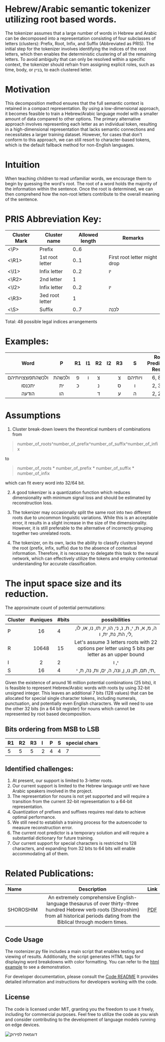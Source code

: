 # Hebrew/Arabic semantic tokenizer utilizing root based words.
The tokenizer assumes that a large number of words in Hebrew and Arabic can be decomposed into a representation consisting of four subclasses of letters (clusters): Prefix, Root, Infix, and Suffix (Abbreviated as PRIS).
The initial step for the tokenizer involves identifying the indices of the root letters, which then enables the deterministic clustering of all the remaining letters. To avoid ambiguity that can only be resolved within a specific context, the tokenizer should refrain from assigning explicit roles, such as time, body, or בניין, to each clustered letter.



# Motivation

This decomposition method ensures that the full semantic context is retained in a compact representation. By using a low-dimensional approach, it becomes feasible to train a Hebrew/Arabic language model with a smaller amount of data compared to other options. The primary alternative approach involves representing each letter as an individual token, resulting in a high-dimensional representation that lacks semantic connections and necessitates a larger training dataset. However, for cases that don't conform to this approach, we can still resort to character-based tokens, which is the default fallback method for non-English languages.

# Intuition
When teaching children to read unfamiliar words, we encourage them to begin by guessing the word's root. The root of a word holds the majority of the information within the sentence. Once the root is determined, we can then comprehend how the non-root letters contribute to the overall meaning of the sentence.



# PRIS Abbreviation Key: 
|  Cluster Mark  |  Cluster name        |  Allowed length  | Remarks  |
|  ------------  |  ------------        |  --------------- | ---------|
| <\P>           | Prefix               |   0..6           |          |
| <\R1>          | 1st root letter      |   0..1           | First root letter might drop |
| <\I1>          | Infix letter         |   0..2           |     יו    |
| <\R2>          | 2nd letter           |   1              |           |
| <\I2>          | Infix letter         |   0..2           |   יו      |
| <\R3>          | 3ed root letter      |   1              |           |
| <\S>           | Suffix               |   0..7           | לכנה      |


Total: 48 possible legal indices arrangements


# Examples:

| Word | P         | R1 | I1 | R2 | I2 | R3 | S         |  Root Prediction Result |
| :------------: | :-:       | :-: | :-: |  :-: | :-: | :------------: | :-: | :-: | 
|ולכשהתפוצצויותיהם | ולכשהת | פ   | ו   | צ |  | צ   | ויותיהם | 6, 8, 9 |
| יתכנסו |  ית | כ | | נ | | ס | ו | 2, 3, 4 |
| הודעה | הו |  | | ד | | ע | ה | 2, 2, 3 |

# Assumptions
1. Cluster break-down lowers the theoretical numbers of combinations from
> number_of_roots^number_of_prefix^number_of_suffix^number_of_infix 

to 

> number_of_roots * number_of_prefix * number_of_suffix * number_of_infix 

which can fit every word into 32/64 bit.

2. A good tokenizer is a quantization function which reduces dimensionality with minimum signal loss and should be estimated by reconstruction loss.

3. The tokenizer may occasionally split the same root into two different roots due to uncommon linguistic variations. While this is an acceptable error, it results in a slight increase in the size of the dimensionality. However, it is still preferable to the alternative of incorrectly grouping together two unrelated roots.


4. The tokenizer, on its own, lacks the ability to classify clusters beyond the root (prefix, infix, suffix) due to the absence of contextual information. Therefore, it is necessary to delegate this task to the neural network, which can effectively utilize the tokens and employ contextual understanding for accurate classification.



# The input space size and its reduction.

The approximate count of potential permutations:


| Cluster     |  #uniques      | #bits  |  possibilities  |
| :----------- | :------------: |  ----- | :------------: |  
| P       |   16           |   4    | ה, מ, א, ת, י, ת, נ, ני, הו, יו, תו, נו, או, לו, לי, הת, נת, ית, ו, |
| R        |   10648         | 15     | Let's assume 3 letters roots with 22 options per letter using 5 bits per letter as an upper bound        |
| I       |   2            | 2      | י, ו
| S       |   16           | 4      | תי, תם, תן, נו, ן, ונה, ה, ים, ות, נה, ת, י,                |

Given the existence of around 16 million potential combinations (25 bits), it is feasible to represent  Hebrew/Arabic words with roots by using 32-bit unsigned integer. This leaves an additional 7 bits (128 values) that can be allocated for special single character tokens, including numerals, punctuation, and potentially even English characters. We will need to use the other 32 bits (in a 64 bit register) for nouns which cannot be represented by root based decomposition.

## Bits ordering from MSB to LSB

| R1 | R2 | R3 | I | P | S | special chars |
| :----------------- | :----------------- | :----------------- | :---- | :----- | :----- | :------------ |
| 5                  | 5                  | 5                  | 2     | 4      | 4      | 7             |



## Identified challenges:
1. At present, our support is limited to 3-letter roots.
2. Our current support is limited to the Hebrew language until we have Arabic speakers involved in the project.
3. The representation for nouns is not yet supported and will require a transition from the current 32-bit representation to a 64-bit representation.
4. Quantization of prefixes and suffixes requires real data to achieve optimal performance.
5. We still need to establish a training process for the autoencoder to measure reconstruction error.
6. The current root predictor is a temporary solution and will require a substantial dictionary for future training.
7. Our current support for special characters is restricted to 128 characters, and expanding from 32 bits to 64 bits will enable accommodating all of them.

# Related Publications:

| Name          | Description       | Link   |
| :-----------  | :------------:    |  ----- |
| SHOROSHIM     | An extremely comprehensive English-language thesaurus of over thirty-three hundred Hebrew verb roots (Shoroshim) from all historical periods dating from the Biblical through modern times.              |  [PDF](https://halakhah.com/rst/shoroshim.pdf) |



## Code Usage

The rootenizer.py file includes a main script that enables testing and viewing of results. Additionally, the script generates HTML tags for displaying word breakdowns with color formatting. You can refer to the [html example](samples/1.html) to see a demonstration.

For developer documentation, please consult the [Code README](rootenizer/README.md) It provides detailed information and instructions for developers working with the code.

## License
The code is licensed under MIT, granting you the freedom to use it freely, including for commercial purposes. Feel free to utilize the code as you wish and consider contributing to the development of language models running on edge devices.


![דוגמאת לפירוק](images/shorechnizer2b.png)
